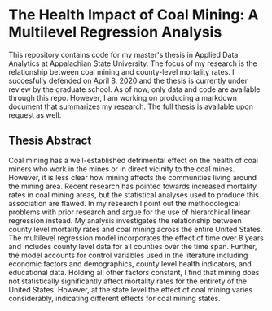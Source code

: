 # The Health Impact of Coal Mining: A Multilevel Regression Analysis
This repository contains code for my master's thesis in Applied Data Analytics at Appalachian State University. The focus of my research is the relationship between coal mining and county-level mortality rates. I succesfully defended on April 8, 2020 and the thesis is currently under review by the graduate school. As of now, only data and code are available through this repo. However, I am working on producing a markdown document that summarizes my research. The full thesis is available upon request as well.

## Thesis Abstract
Coal mining has a well-established detrimental effect on the health of coal miners who work in the mines or in direct vicinity to the coal mines. However, it is less clear how mining affects the communities living around the mining area. Recent research has pointed towards increased mortality rates in coal mining areas, but the statistical analyses used to produce this association are flawed. In my research I point out the methodological problems with prior research and argue for the use of hierarchical linear regression instead.
My analysis investigates the relationship between county level mortality rates and coal mining across the entire United States. The multilevel regression model incorporates the effect of time over 8 years and includes county level data for all counties over the time span. Further, the model accounts for control variables used in the literature including economic factors and demographics, county level health indicators, and educational data. Holding all other factors constant, I find that mining does not statistically significantly affect mortality rates for the entirety of the United States. However, at the state level the effect of coal mining varies considerably, indicating different effects for coal mining states. 
